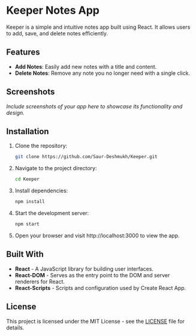 # Keeper Notes App

Keeper is a simple and intuitive notes app built using React. It allows users to add, save, and delete notes efficiently.

## Features

- **Add Notes**: Easily add new notes with a title and content.
- **Delete Notes**: Remove any note you no longer need with a single click.

## Screenshots

*Include screenshots of your app here to showcase its functionality and design.*

## Installation

1. Clone the repository:
   ```bash
   git clone https://github.com/Saur-Deshmukh/Keeper.git
2. Navigate to the project directory:
   ```bash
   cd Keeper
3. Install dependencies:
   ```bash
   npm install
4. Start the development server:
   ```bash
   npm start
5. Open your browser and visit http://localhost:3000 to view the app.
## Built With
- **React** - A JavaScript library for building user interfaces.
- **React-DOM** - Serves as the entry point to the DOM and server renderers for React.
- **React-Scripts** - Scripts and configuration used by Create React App.
## License
This project is licensed under the MIT License - see the [LICENSE](LICENSE) file for details.
